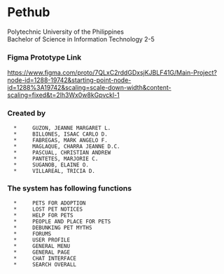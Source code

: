 # Pethub
 
Polytechnic University of the Philippines </br>
Bachelor of Science in Information Technology 2-5 </br>

### Figma Prototype Link
https://www.figma.com/proto/7QLxC2rddGDxsjKJBLF41G/Main-Project?node-id=1288-19742&starting-point-node-id=1288%3A19742&scaling=scale-down-width&content-scaling=fixed&t=2lh3Wx0w8kGpvckl-1
      

### Created by
      *     GUZON, JEANNE MARGARET L.
      *     BILLONES, ISAAC CARLO D.
      *     FABREGAS, MARK ANGELO F.
      *     MAGLAQUE, CHARRA JEANNE D.C.
      *     PASCUAL, CHRISTIAN ANDREW 
      *     PANTETES, MARJORIE C.
      *     SUGANOB, ELAINE O.
      *     VILLAREAL, TRICIA D.

### The system has following functions
      *     PETS FOR ADOPTION
      *     LOST PET NOTICES
      *     HELP FOR PETS
      *     PEOPLE AND PLACE FOR PETS
      *     DEBUNKING PET MYTHS 
      *     FORUMS
      *     USER PROFILE
      *     GENERAL MENU
      *     GENERAL PAGE
      *     CHAT INTERFACE
      *     SEARCH OVERALL
